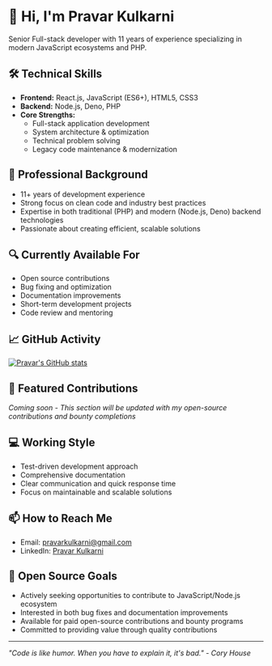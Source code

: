 # 👋 Hi, I'm Pravar Kulkarni

Senior Full-stack developer with 11 years of experience specializing in modern JavaScript ecosystems and PHP.

## 🛠️ Technical Skills
- **Frontend:** React.js, JavaScript (ES6+), HTML5, CSS3
- **Backend:** Node.js, Deno, PHP
- **Core Strengths:** 
  - Full-stack application development
  - System architecture & optimization
  - Technical problem solving
  - Legacy code maintenance & modernization

## 💼 Professional Background
- 11+ years of development experience
- Strong focus on clean code and industry best practices
- Expertise in both traditional (PHP) and modern (Node.js, Deno) backend technologies
- Passionate about creating efficient, scalable solutions

## 🔍 Currently Available For
- Open source contributions
- Bug fixing and optimization
- Documentation improvements
- Short-term development projects
- Code review and mentoring

## 📈 GitHub Activity
[![Pravar's GitHub stats](https://github-readme-stats.vercel.app/api?username=pravarkulkarni&show_icons=true&theme=radical)](https://github.com/pravarkulkarni/github-readme-stats)

## 🚀 Featured Contributions
*Coming soon - This section will be updated with my open-source contributions and bounty completions*

## 💻 Working Style
- Test-driven development approach
- Comprehensive documentation
- Clear communication and quick response time
- Focus on maintainable and scalable solutions

## 📫 How to Reach Me
- Email: pravarkulkarni@gmail.com
- LinkedIn: [Pravar Kulkarni](https://www.linkedin.com/in/pravarkulkarni/)

## 🤝 Open Source Goals
- Actively seeking opportunities to contribute to JavaScript/Node.js ecosystem
- Interested in both bug fixes and documentation improvements
- Available for paid open-source contributions and bounty programs
- Committed to providing value through quality contributions

---
*"Code is like humor. When you have to explain it, it's bad." - Cory House*